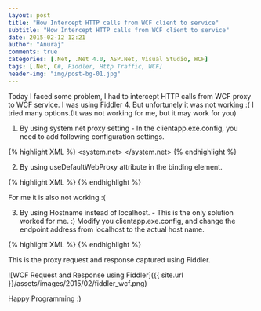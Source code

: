 ```yaml
---
layout: post
title: "How Intercept HTTP calls from WCF client to service"
subtitle: "How Intercept HTTP calls from WCF client to service"
date: 2015-02-12 12:21
author: "Anuraj"
comments: true
categories: [.Net, .Net 4.0, ASP.Net, Visual Studio, WCF]
tags: [.Net, C#, Fiddler, Http Traffic, WCF]
header-img: "img/post-bg-01.jpg"
---
```

Today I faced some problem, I had to intercept HTTP calls from WCF proxy to WCF service. I was using Fiddler 4. But unfortunely it was not working :( I tried many options.(It was not working for me, but it may work for you)



1.  By using system.net proxy setting - In the clientapp.exe.config, you need to add following configuration settings.

{% highlight XML %}
<system.net>
  <defaultProxy enabled="true">
    <proxy proxyaddress="http://127.0.0.1:8888" bypassonlocal="False" />
  </defaultProxy>
</system.net>
{% endhighlight %}

2.  By using useDefaultWebProxy attribute in the binding element.

{% highlight XML %}
<bindings>
  <basicHttpBinding>
    <binding name="BasicHttpBinding_IService1" 
             useDefaultWebProxy="false" />
  </basicHttpBinding>
</bindings>
{% endhighlight %}

For me it is also not working :(

3.  By using Hostname instead of localhost. - This is the only solution worked for me. :) Modify you clientapp.exe.config, and change the endpoint address from localhost to the actual host name.

{% highlight XML %}
<client>
  <endpoint address="http://anurajp/WcfService1/Service1.svc" 
      binding="basicHttpBinding"
      bindingConfiguration="BasicHttpBinding_IService1" 
      contract="ServiceReference1.IService1"
      name="BasicHttpBinding_IService1" />
</client>
{% endhighlight %}

This is the proxy request and response captured using Fiddler.

![WCF Request and Response using Fiddler]({{ site.url }}/assets/images/2015/02/fiddler_wcf.png)

Happy Programming :)
